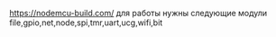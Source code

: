 https://nodemcu-build.com/
для работы нужны следующие модули
file,gpio,net,node,spi,tmr,uart,ucg,wifi,bit
